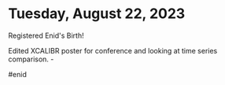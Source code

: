 # Tuesday, August 22, 2023
Registered Enid's Birth!

Edited XCALIBR poster for conference and looking at time series comparison. -

#enid